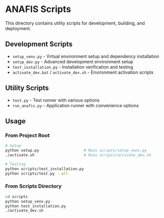 # ANAFIS Scripts

This directory contains utility scripts for development, building, and deployment.

## Development Scripts

- `setup_venv.py` - Virtual environment setup and dependency installation
- `setup_dev.py` - Advanced development environment setup
- `test_installation.py` - Installation verification and testing
- `activate_dev.bat` / `activate_dev.sh` - Environment activation scripts

## Utility Scripts

- `test.py` - Test runner with various options
- `run_anafis.py` - Application runner with convenience options

## Usage

### From Project Root
```bash
# Setup
python setup.py                    # Runs scripts/setup_venv.py
./activate.sh                      # Runs scripts/activate_dev.sh

# Testing
python scripts/test_installation.py
python scripts/test.py --all
```

### From Scripts Directory
```bash
cd scripts
python setup_venv.py
python test_installation.py
./activate_dev.sh
```